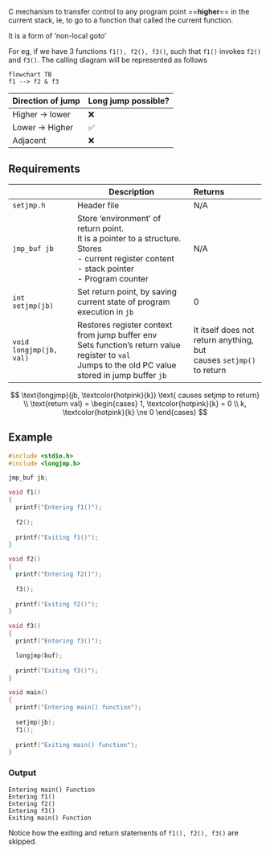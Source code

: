 C mechanism to transfer control to any program point ==**higher**== in the current stack, ie, to go to a function that called the current function.

It is a form of ‘non-local goto’

For eg, if we have 3 functions `f1(), f2(), f3()`, such that `f1()` invokes `f2()` and `f3()`. The calling diagram will be represented as follows

```mermaid
flowchart TB
f1 --> f2 & f3
```

| Direction of jump  | Long jump possible? |
| ------------------ | ------------------- |
| Higher $\to$ lower | ❌                   |
| Lower $\to$ Higher | ✅                   |
| Adjacent           | ❌                   |

## Requirements

|                         | Description                                                  | Returns                                                      |
| ----------------------- | ------------------------------------------------------------ | :----------------------------------------------------------- |
| `setjmp.h`              | Header file                                                  | N/A                                                          |
| `jmp_buf jb`            | Store ‘environment’ of return point.<br />It is a pointer to a structure.<br />Stores<br />- current register content<br />- stack pointer<br />- Program counter | N/A                                                          |
| `int setjmp(jb)`        | Set return point, by saving current state of program execution in `jb` | 0                                                            |
| `void longjmp(jb, val)` | Restores register context from jump buffer env<br/>Sets function’s return value register to `val`<br/>Jumps to the old PC value stored in jump buffer `jb` | It itself does not return anything, but<br />causes `setjmp()` to return |

$$
\text{longjmp}(jb, \textcolor{hotpink}{k}) 
\text{ causes setjmp to return} \\
\text{return val} = \begin{cases}
1, \textcolor{hotpink}{k} = 0 \\
k, \textcolor{hotpink}{k} \ne 0
\end{cases}
$$

## Example

```c
#include <stdio.h>
#include <longjmp.h>

jmp_buf jb;

void f1()
{
  printf("Entering f1()");
  
  f2();
  
  printf("Exiting f1()");
}

void f2()
{
  printf("Entering f2()");
  
  f3();
  
  printf("Exiting f2()");
}

void f3()
{
  printf("Entering f3()");

  longjmp(buf);
  
  printf("Exiting f3()");
}

void main()
{
  printf("Entering main() function");
  
  setjmp(jb);
  f1();
	
  printf("Exiting main() function");
}
```

### Output

```
Entering main() Function
Entering f1()
Entering f2()
Entering f3()
Exiting main() Function
```

Notice how the exiting and return statements of `f1(), f2(), f3()` are skipped.
